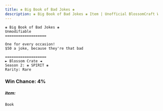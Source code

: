 ```yaml
---
title: ❀ Big Book of Bad Jokes ❀
description: ❀ Big Book of Bad Jokes ❀ Item | Unofficial BlossomCraft Wiki
---
```

```
❀ Big Book of Bad Jokes ❀
Unmodifiable
===================

One for every occasion!
$50 a joke, because they're that bad

===================
► Blossom Crate ◄
Season 2: ❀ SPIRIT ❀
Rarity: Rare
```
### Win Chance: 4%

##### item:
`Book`